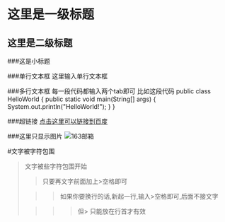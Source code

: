 这里是一级标题
============

这里是二级标题
-----------

###这是小标题

###单行文本框
        这里输入单行文本框

###多行文本框
        每一段代码都输入两个tab即可
        比如这段代码
        public class HelloWorld {
            public static void main(String[] args) {
                System.out.println("HelloWorld!");
            }
        }

###超链接
[点击这里可以链接到百度](http://www.baidu.com)<br/>

###这里只显示图片
![163邮箱](http://www.163.com/#f=toplogo "163邮箱")

#文字被字符包围
> 文字被些字符包围开始
>
> > 只要再文字前面加上>空格即可
>
> > > 如果你要换行的话,新起一行,输入>空格即可,后面不接文字
>
> > > > 但> 只能放在行首才有效

